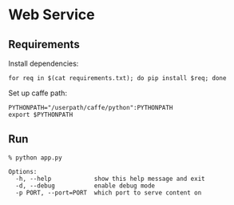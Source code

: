 # Web Service

## Requirements

Install dependencies:

    for req in $(cat requirements.txt); do pip install $req; done

Set up caffe path:

    PYTHONPATH="/userpath/caffe/python":PYTHONPATH
    export $PYTHONPATH

## Run

    % python app.py

    Options:
      -h, --help            show this help message and exit
      -d, --debug           enable debug mode
      -p PORT, --port=PORT  which port to serve content on
